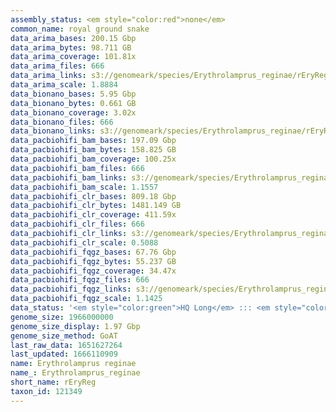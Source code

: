 ```yaml
---
assembly_status: <em style="color:red">none</em>
common_name: royal ground snake
data_arima_bases: 200.15 Gbp
data_arima_bytes: 98.711 GB
data_arima_coverage: 101.81x
data_arima_files: 666
data_arima_links: s3://genomeark/species/Erythrolamprus_reginae/rEryReg1/genomic_data/arima/<br>
data_arima_scale: 1.8884
data_bionano_bases: 5.95 Gbp
data_bionano_bytes: 0.661 GB
data_bionano_coverage: 3.02x
data_bionano_files: 666
data_bionano_links: s3://genomeark/species/Erythrolamprus_reginae/rEryReg1/genomic_data/bionano/<br>
data_pacbiohifi_bam_bases: 197.09 Gbp
data_pacbiohifi_bam_bytes: 158.825 GB
data_pacbiohifi_bam_coverage: 100.25x
data_pacbiohifi_bam_files: 666
data_pacbiohifi_bam_links: s3://genomeark/species/Erythrolamprus_reginae/rEryReg1/genomic_data/pacbio_hifi/<br>
data_pacbiohifi_bam_scale: 1.1557
data_pacbiohifi_clr_bases: 809.18 Gbp
data_pacbiohifi_clr_bytes: 1481.149 GB
data_pacbiohifi_clr_coverage: 411.59x
data_pacbiohifi_clr_files: 666
data_pacbiohifi_clr_links: s3://genomeark/species/Erythrolamprus_reginae/rEryReg1/genomic_data/pacbio_hifi/<br>
data_pacbiohifi_clr_scale: 0.5088
data_pacbiohifi_fqgz_bases: 67.76 Gbp
data_pacbiohifi_fqgz_bytes: 55.237 GB
data_pacbiohifi_fqgz_coverage: 34.47x
data_pacbiohifi_fqgz_files: 666
data_pacbiohifi_fqgz_links: s3://genomeark/species/Erythrolamprus_reginae/rEryReg1/genomic_data/pacbio_hifi/<br>
data_pacbiohifi_fqgz_scale: 1.1425
data_status: '<em style="color:green">HQ Long</em> ::: <em style="color:red">Long</em> ::: <em style="color:green">Short</em> ::: <em style="color:green">Phasing</em> ::: <em style="color:green">Scaffolding</em>'
genome_size: 1966000000
genome_size_display: 1.97 Gbp
genome_size_method: GoAT
last_raw_data: 1651627264
last_updated: 1666110909
name: Erythrolamprus reginae
name_: Erythrolamprus_reginae
short_name: rEryReg
taxon_id: 121349
---
```

